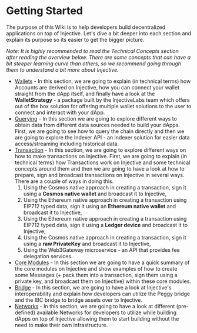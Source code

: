 # Getting Started

The purpose of this Wiki is to help developers build decentralized applications on top of Injective. Let's dive a bit deeper into each section and explain its purpose so its easier to get the bigger picture.

_Note: It is highly recommended to read the Technical Concepts section after reading the overview below. There are some concepts that can have a bit steeper learning curve than others, so we recommend going through them to understand a bit more about Injective._

* [Wallets](wallet/) - In this section, we are going to explain (in technical terms) how Accounts are derived on Injective, how you can connect your wallet straight from the dApp itself, and finally have a look at the **WalletStrategy** - a package built by the InjectiveLabs team which offers out of the box solution for offering multiple wallet solutions to the user to connect and interact with your dApp.
* [Querying](querying/) - In this section we are going to explore different ways to obtain data from different data sources needed to build your dApps. First, we are going to see how to query the chain directly and then we are going to explore the Indexer API - an indexer solution for easier data access/streaming including historical data.
* [Transaction](transactions/) - In this section, we are going to explore different ways on how to make transactions on Injective. First, we are going to explain (in technical terms) how Transactions work on Injective and some technical concepts around them and then we are going to have a look at how to prepare, sign and broadcast transactions on Injective in several ways. There are a couple of ways in doing this.
  1. Using the Cosmos native approach in creating a transaction, sign it using a **Cosmos native wallet** and broadcast it to Injective,
  2. Using the Ethereum native approach in creating a transaction using EIP712 typed data, sign it using an **Ethereum native wallet** and broadcast it to Injective,
  3. Using the Ethereum native approach in creating a transaction using EIP712 typed data, sign it using a **Ledger device** and broadcast it to Injective,
  4. Using the Cosmos native approach in creating a transaction, sign it using a **raw PrivateKey** and broadcast it to Injective,
  5. Using the Web3Gateway microservice - an API that provides fee delegation services.
* [Core Modules](core-modules/) - In this section we are going to have a quick summary of the core modules on Injective and show examples of how to create some Messages (+ pack them into a transaction, sign them using a private key, and broadcast them on Injective) within these core modules.
* [Bridge](bridge/) - In this section, we are going to have a look at Injective's interoperability and explain how developers can utilize the Peggy bridge and the IBC bridge to bridge assets over to Injective.
* [Networks](readme/networks.md) - In this section, we are going to have a look at different (pre-defined) available Networks for developers to utilize while building dApps on top of Injective allowing them to start building without the need to make their own infrastructure.

